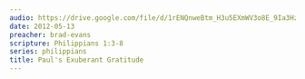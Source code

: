 ```yaml
---
audio: https://drive.google.com/file/d/1rENQnweBtm_H3u5EXmWV3o8E_9Ia3Hzr/view
date: 2012-05-13
preacher: brad-evans
scripture: Philippians 1:3-8
series: philippians
title: Paul's Exuberant Gratitude
---
```

